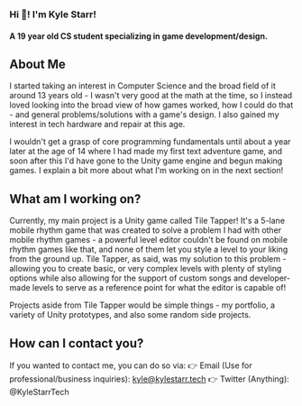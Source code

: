 ### Hi 👋! I'm Kyle Starr!
#### A 19 year old CS student specializing in game development/design.

## About Me
I started taking an interest in Computer Science and the broad field of it around 13 years old - I wasn't very good at the math at the time, so I instead loved looking into the broad view of how games worked, how I could do that - and general problems/solutions with a game's design. I also gained my interest in tech hardware and repair at this age.

I wouldn't get a grasp of core programming fundamentals until about a year later at the age of 14 where I had made my first text adventure game, and soon after this I'd have gone to the Unity game engine and begun making games. I explain a bit more about what I'm working on in the next section!

## What am I working on?
Currently, my main project is a Unity game called Tile Tapper! It's a 5-lane mobile rhythm game that was created to solve a problem I had with other mobile rhythm games - a powerful level editor couldn't be found on mobile rhythm games like that, and none of them let you style a level to your liking from the ground up. Tile Tapper, as said, was my solution to this problem - allowing you to create basic, or very complex levels with plenty of styling options while also allowing for the support of custom songs and developer-made levels to serve as a reference point for what the editor is capable of!

Projects aside from Tile Tapper would be simple things - my portfolio, a variety of Unity prototypes, and also some random side projects.

## How can I contact you?
If you wanted to contact me, you can do so via:
👉 Email (Use for professional/business inquiries): kyle@kylestarr.tech
👉 Twitter (Anything): @KyleStarrTech

<!--
**kylestarrtech/kylestarrtech** is a ✨ _special_ ✨ repository because its `README.md` (this file) appears on your GitHub profile.

Here are some ideas to get you started:

- 🔭 I’m currently working on ...
- 🌱 I’m currently learning ...
- 👯 I’m looking to collaborate on ...
- 🤔 I’m looking for help with ...
- 💬 Ask me about ...
- 📫 How to reach me: ...
- 😄 Pronouns: ...
- ⚡ Fun fact: ...
-->
